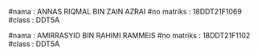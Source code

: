 #nama : ANNAS RIQMAL BIN ZAIN AZRAI
#no matriks : 18DDT21F1069
#class : DDT5A

#nama : AMIRRASYID BIN RAHIMI RAMMEIS
#no matriks : 18DDT21F1102
#class : DDT5A
